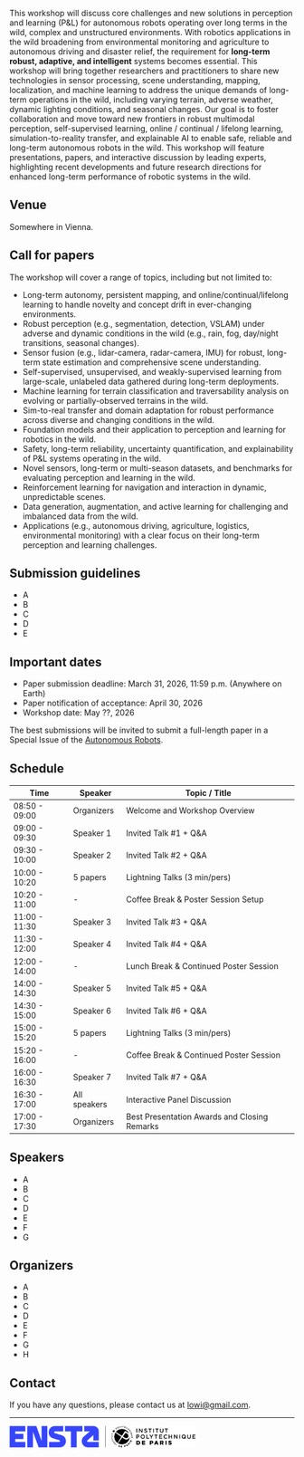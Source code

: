 This workshop will discuss core challenges and new solutions in perception and learning (P&L) for autonomous robots operating over long terms in the wild, complex and unstructured environments.
With robotics applications in the wild broadening from environmental monitoring and agriculture to autonomous driving and disaster relief, the requirement for **long-term robust, adaptive, and intelligent** systems becomes essential.
This workshop will bring together researchers and practitioners to share new technologies in sensor processing, scene understanding, mapping, localization, and machine learning to address the unique demands of long-term operations in the wild, including varying terrain, adverse weather, dynamic lighting conditions, and seasonal changes.
Our goal is to foster collaboration and move toward new frontiers in robust multimodal perception, self-supervised learning, online / continual / lifelong learning, simulation-to-reality transfer, and explainable AI to enable safe, reliable and long-term autonomous robots in the wild.
This workshop will feature presentations, papers, and interactive discussion by leading experts, highlighting recent developments and future research directions for enhanced long-term performance of robotic systems in the wild.

## Venue

Somewhere in Vienna.

## Call for papers

The workshop will cover a range of topics, including but not limited to:
* Long-term autonomy, persistent mapping, and online/continual/lifelong learning to handle novelty and concept drift in ever-changing environments.
* Robust perception (e.g., segmentation, detection, VSLAM) under adverse and dynamic conditions in the wild (e.g., rain, fog, day/night transitions, seasonal changes).
* Sensor fusion (e.g., lidar-camera, radar-camera, IMU) for robust, long-term state estimation and comprehensive scene understanding.
* Self-supervised, unsupervised, and weakly-supervised learning from large-scale, unlabeled data gathered during long-term deployments.
* Machine learning for terrain classification and traversability analysis on evolving or partially-observed terrains in the wild.
* Sim-to-real transfer and domain adaptation for robust performance across diverse and changing conditions in the wild.
* Foundation models and their application to perception and learning for robotics in the wild.
* Safety, long-term reliability, uncertainty quantification, and explainability of P\&L systems operating in the wild.
* Novel sensors, long-term or multi-season datasets, and benchmarks for evaluating perception and learning in the wild.
* Reinforcement learning for navigation and interaction in dynamic, unpredictable scenes.
* Data generation, augmentation, and active learning for challenging and imbalanced data from the wild.
* Applications (e.g., autonomous driving, agriculture, logistics, environmental monitoring) with a clear focus on their long-term perception and learning challenges.

## Submission guidelines

* A
* B
* C
* D
* E

## Important dates

* Paper submission deadline: March 31, 2026, 11:59 p.m. (Anywhere on Earth)
* Paper notification of acceptance:  April 30, 2026
* Workshop date: May ??, 2026

The best submissions will be invited to submit a full-length paper in a Special Issue of the [Autonomous Robots](https://link.springer.com/journal/10514).

## Schedule

| **Time** | **Speaker** | **Topic / Title** |
| -------- | ----------- | ----------------- |
| 08:50 - 09:00 | Organizers   | Welcome and Workshop Overview                |
| 09:00 - 09:30 | Speaker 1    | Invited Talk #1 + Q&A                        |
| 09:30 - 10:00 | Speaker 2    | Invited Talk #2 + Q&A                        |
| 10:00 - 10:20 | 5 papers     | Lightning Talks (3 min/pers)                 |
| 10:20 - 11:00 | -            | Coffee Break & Poster Session Setup          |
| 11:00 - 11:30 | Speaker 3    | Invited Talk #3 + Q&A                        |
| 11:30 - 12:00 | Speaker 4    | Invited Talk #4 + Q&A                        |
| 12:00 - 14:00 | -            | Lunch Break & Continued Poster Session       |
| 14:00 - 14:30 | Speaker 5    | Invited Talk #5 + Q&A                        |
| 14:30 - 15:00 | Speaker 6    | Invited Talk #6 + Q&A                        |
| 15:00 - 15:20 | 5 papers     | Lightning Talks (3 min/pers)                 |
| 15:20 - 16:00 | -            | Coffee Break & Continued Poster Session      |
| 16:00 - 16:30 | Speaker 7    | Invited Talk #7 + Q&A                        |
| 16:30 - 17:00 | All speakers | Interactive Panel Discussion                 |
| 17:00 - 17:30 | Organizers   | Best Presentation Awards and Closing Remarks |

## Speakers

* A
* B
* C
* D
* E
* F
* G

## Organizers

* A
* B
* C
* D
* E
* F
* G
* H

## Contact

If you have any questions, please contact us at [lowi@gmail.com](mailto:lowi@gmail.com).

---

<a href="https://www.ensta.fr/"><img src="images/logo_ensta.png" height="38"></a>&nbsp;&nbsp;
